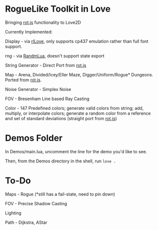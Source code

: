RogueLike Toolkit in Love
=========
Bringing [rot.js](http://ondras.github.io/rot.js/hp/) functionality to Love2D

Currently Implemented:

Display          - via [rlLove](https://github.com/paulofmandown/rlLove), only supports cp437 emulation rather than full font support.

rng              - via [RandmLua](http://love2d.org/forums/viewtopic.php?f=5&t=3424), doesn't support state export

String Generator - Direct Port from [rot.js](http://ondras.github.io/rot.js/hp/)

Map              - Arena, Divided/Icey/Eller Maze, Digger/Uniform/Rogue* Dungeons. Ported from [rot.js](http://ondras.github.io/rot.js/hp/).

Noise Generator  - Simplex Noise

FOV              - Bresenham Line based Ray Casting

Color            - 147 Predefined colors; generate valid colors from string; add, multiply, or interpolate colors; generate a random color from a reference and set of standard deviations (straight port from [rot.js](http://ondras.github.io/rot.js/hp/))

Demos Folder
==========
In Demos/main.lua, uncomment the line for the demo you'd like to see.

Then, from the Demos directory in the shell, run `love .`


To-Do
==========
Maps     - Rogue (*still has a fail-state, need to pin down)

FOV      - Precise Shadow Casting

Lighting

Path     - Dijkstra, AStar
